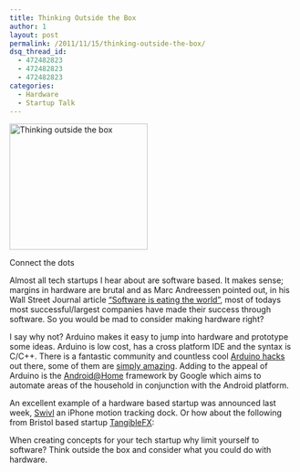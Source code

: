 ```yaml
---
title: Thinking Outside the Box
author: 1
layout: post
permalink: /2011/11/15/thinking-outside-the-box/
dsq_thread_id:
  - 472482823
  - 472482823
  - 472482823
categories:
  - Hardware
  - Startup Talk
---
```

<div id="attachment_393" style="width: 252px" class="wp-caption alignright">
  <a href="http://en.wikipedia.org/wiki/Thinking_outside_the_box"><img class="size-full wp-image-393 " title="thinking-outside-the-box" src="http://rookieoven.com/wp-content/uploads/2011/11/thinking-outside-the-box.png" alt="Thinking outside the box" width="242" height="221" /></a>
  
  <p class="wp-caption-text">
    Connect the dots
  </p>
</div>

Almost all tech startups I hear about are software based. It makes sense; margins in hardware are brutal and as Marc Andreessen pointed out, in his Wall Street Journal article [&#8220;Software is eating the world&#8221;][1], most of todays most successful/largest companies have made their success through software. So you would be mad to consider making hardware right?

I say why not? Arduino makes it easy to jump into hardware and prototype some ideas. Arduino is low cost, has a cross platform IDE and the syntax is C/C++. There is a fantastic community and countless cool [Arduino hacks][2] out there, some of them are [simply amazing][3]. Adding to the appeal of Arduino is the [Android@Home][4] framework by Google which aims to automate areas of the household in conjunction with the Android platform.

An excellent example of a hardware based startup was announced last week, [Swivl][5] an iPhone motion tracking dock. Or how about the following from Bristol based startup [TangibleFX][6]:



When creating concepts for your tech startup why limit yourself to software? Think outside the box and consider what you could do with hardware.

 [1]: http://online.wsj.com/article/SB10001424053111903480904576512250915629460.html "MArc Andreessen"
 [2]: http://www.engadget.com/tag/arduino/ "Engadget Arduino Hacks"
 [3]: http://hacknmod.com/hack/make-a-uav-spyplane-using-the-arduino/ "Arduino Spy Plane"
 [4]: http://www.engadget.com/2011/05/10/google-announces-android-at-home-framework/ "Android at Home"
 [5]: http://techcrunch.com/2011/11/09/meet-swivl-the-motion-tracking-iphone-dock-that-always-keeps-you-on-camera/ "Swivl iphone motion tracking camera"
 [6]: http://tangiblefx.com/ "TangibleFX"
